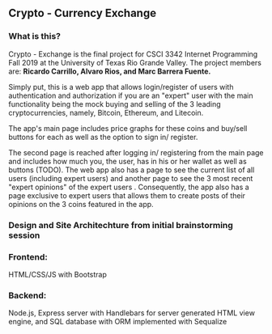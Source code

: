 ## Crypto - Currency Exchange
### What is this?
Crypto - Exchange is the final project for CSCI 3342 Internet Programming Fall 2019 at the University of Texas Rio Grande Valley. The project members are: <B>Ricardo Carrillo, Alvaro Rios, and Marc Barrera Fuente.</B> 

Simply put, this is a web app that allows login/register of users with authentication and authorization if you are an "expert" user with the main functionality being the mock buying and selling of the 3 leading cryptocurrencies, namely, Bitcoin, Ethereum, and Litecoin. 

The app's main page includes price graphs for these coins and buy/sell buttons for each as well as the option to sign in/ register. 

The second page is reached after logging in/ registering from the main page and includes how much you, the user, has in his or her wallet as well as buttons (TODO). The web app also has a page to see the current list of all users (including expert users) and another page to see the 3 most recent "expert opinions" of the expert users . Consequently, the app also has a page exclusive to expert users that allows them to create posts of their opinions on the 3 coins featured in the app. 

### Design and Site Architechture from initial brainstorming session

### Frontend: 
HTML/CSS/JS with Bootstrap 

### Backend:
Node.js, Express server with Handlebars for server generated HTML view engine, and SQL database with ORM implemented with Sequalize
